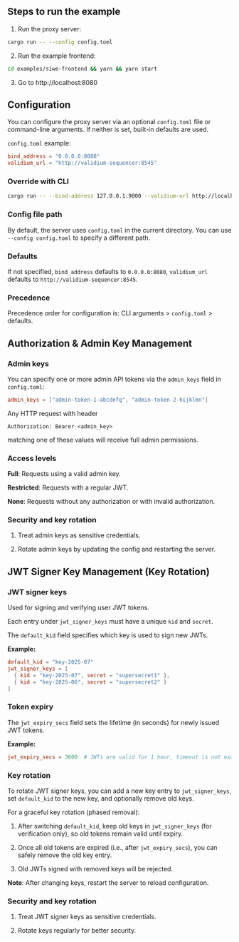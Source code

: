 ## Steps to run the example

1. Run the proxy server:

```sh
cargo run -- --config config.toml
```

2. Run the example frontend:

```sh
cd examples/siwe-frontend && yarn && yarn start
```

3. Go to http://localhost:8080


## Configuration

You can configure the proxy server via an optional `config.toml` file or command-line arguments. If neither is set, built-in defaults are used.

`config.toml` example:

```toml
bind_address = "0.0.0.0:8080"
validium_url = "http://validium-sequencer:8545"
```

### Override with CLI

```sh
cargo run -- --bind-address 127.0.0.1:9000 --validium-url http://localhost:8545
```

### Config file path

By default, the server uses `config.toml` in the current directory. You can use `--config config.toml` to specify a different path.

### Defaults

If not specified, `bind_address` defaults to `0.0.0.0:8080`, `validium_url` defaults to `http://validium-sequencer:8545`.

### Precedence

Precedence order for configuration is: CLI arguments > `config.toml` > defaults.

## Authorization & Admin Key Management

### Admin keys

You can specify one or more admin API tokens via the `admin_keys` field in `config.toml`:

```toml
admin_keys = ["admin-token-1-abcdefg", "admin-token-2-hijklmn"]
```

Any HTTP request with header

```http
Authorization: Bearer <admin_key>
```

matching one of these values will receive full admin permissions.

### Access levels

**Full**: Requests using a valid admin key.

**Restricted**: Requests with a regular JWT.

**None**: Requests without any authorization or with invalid authorization.

### Security and key rotation

1. Treat admin keys as sensitive credentials.

2. Rotate admin keys by updating the config and restarting the server.

## JWT Signer Key Management (Key Rotation)

### JWT signer keys

Used for signing and verifying user JWT tokens.

Each entry under `jwt_signer_keys` must have a unique `kid` and `secret`.

The `default_kid` field specifies which key is used to sign new JWTs.

**Example:**

```toml
default_kid = "key-2025-07"
jwt_signer_keys = [
  { kid = "key-2025-07", secret = "supersecret1" },
  { kid = "key-2025-06", secret = "supersecret2" }
]
```

### Token expiry

The `jwt_expiry_secs` field sets the lifetime (in seconds) for newly issued JWT tokens.

**Example:**

```toml
jwt_expiry_secs = 3600  # JWTs are valid for 1 hour, timeout is not exact, there is a 60s leeway by default
```

### Key rotation

To rotate JWT signer keys, you can add a new key entry to `jwt_signer_keys`, set `default_kid` to the new key, and optionally remove old keys.

For a graceful key rotation (phased removal):

1. After switching `default_kid`, keep old keys in `jwt_signer_keys` (for verification only), so old tokens remain valid until expiry.

2. Once all old tokens are expired (i.e., after `jwt_expiry_secs`), you can safely remove the old key entry.

3. Old JWTs signed with removed keys will be rejected.

**Note**: After changing keys, restart the server to reload configuration.

### Security and key rotation

1. Treat JWT signer keys as sensitive credentials.

2. Rotate keys regularly for better security.
